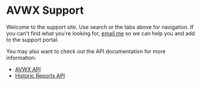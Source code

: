 # AVWX Support

Welcome to the support site. Use search or the tabs above for navigation. If you can't find what you're looking for, [email me] so we can help you and add to the support portal.

You may also want to check out the API documentation for more information:

- [AVWX API][main docs]
- [Historic Reports API][history docs]

[email me]: mailto:avwx@dupont.dev "Email Me"
[main docs]: https://avwx.docs.apiary.io "AVWX API Documentation"
[history docs]: https://avwxhistory.docs.apiary.io "AVWX History API Documentation"
